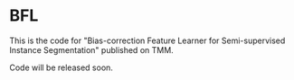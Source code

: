 # BFL
This is the code for "Bias-correction Feature Learner for Semi-supervised Instance Segmentation" published on TMM.

Code will be released soon.
